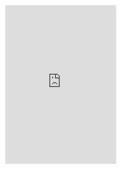 <iframe src="https://discordapp.com/widget?id=714628015400681473&theme=dark" width="350" height="500" allowtransparency="true" frameborder="0"></iframe>
